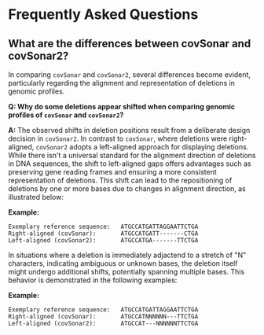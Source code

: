 # Frequently Asked Questions

## What are the differences between covSonar and covSonar2?

In comparing `covSonar` and `covSonar2`, several differences become evident, particularly regarding the alignment and representation of deletions in genomic profiles.

**Q: Why do some deletions appear shifted when comparing genomic profiles of `covSonar` and `covSonar2`?**

**A:** The observed shifts in deletion positions result from a deliberate design decision in `covSonar2`. In contrast to `covSonar`, where deletions were right-aligned, `covSonar2` adopts a left-aligned approach for displaying deletions. 
While there isn't a universal standard for the alignment direction of deletions in DNA sequences, the shift to left-aligned gaps offers advantages such as preserving gene reading frames and ensuring a more consistent representation of deletions. 
This shift can lead to the repositioning of deletions by one or more bases due to changes in alignment direction, as illustrated below:

**Example:**
```plaintext
Exemplary reference sequence:   ATGCCATGATTAGGAATTCTGA
Right-aligned (covSonar):       ATGCCATGATT-------CTGA
Left-aligned (covSonar2):       ATGCCATGA-------TTCTGA
```

In situations where a deletion is immediately adjactend to a stretch of "N" characters, indicating ambiguous or unknown bases, the deletion itself might undergo additional shifts, potentially spanning multiple bases. This behavior is demonstrated in the following examples:

**Example:**
```plaintext
Exemplary reference sequence:   ATGCCATGATTAGGAATTCTGA
Right-aligned (covSonar):       ATGCCATNNNNNN---TTCTGA
Left-aligned (covSonar2):       ATGCCAT---NNNNNNTTCTGA
```



